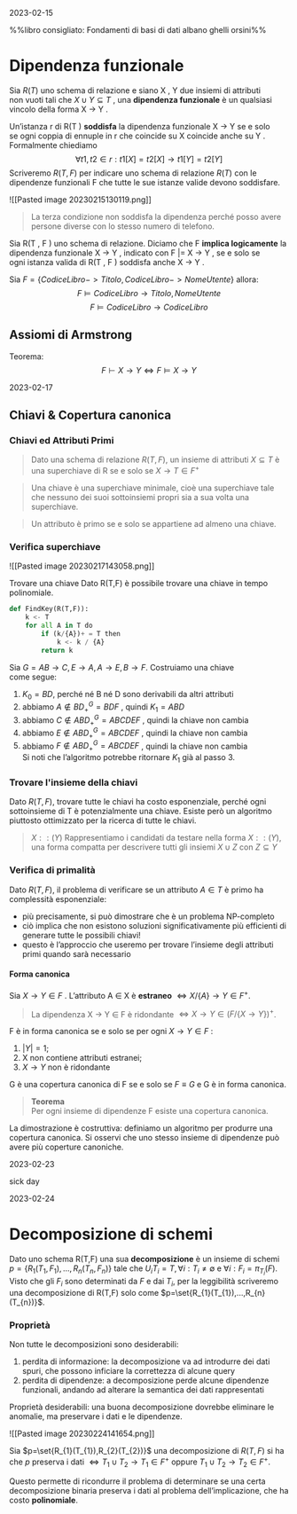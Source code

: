 2023-02-15

%%libro consigliato: Fondamenti di basi di dati albano ghelli orsini%%

# Dipendenza funzionale 

Sia $R(T)$ uno schema di relazione e siano X , Y due insiemi di attributi  
non vuoti tali che $X \cup Y \subseteq T$ , una **dipendenza funzionale** è un qualsiasi  
vincolo della forma X → Y .

Un’istanza r di R(T ) **soddisfa** la dipendenza funzionale X → Y se e solo  
se ogni coppia di ennuple in r che coincide su X coincide anche su Y .  
Formalmente chiediamo $$\forall t1, t2 \in r : t1[X ] = t2[X ] \rightarrow t1[Y ] = t2[Y ]$$
Scriveremo $R(T,F)$ per indicare uno schema di relazione $R(T)$ con le dipendenze funzionali F che tutte le sue istanze valide devono soddisfare. 

![[Pasted image 20230215130119.png]]

> La terza condizione non soddisfa la dipendenza perché posso avere persone diverse con lo stesso numero di telefono. 


Sia R(T , F ) uno schema di relazione. Diciamo che F **implica logicamente** 
la dipendenza funzionale X → Y , indicato con F |= X → Y , se e solo se  
ogni istanza valida di R(T , F ) soddisfa anche X → Y .

Sia $F = \{  CodiceLibro -> Titolo, CodiceLibro -> NomeUtente \}$ allora: 
$$F \models CodiceLibro \rightarrow Titolo,NomeUtente$$
$$F \models CodiceLibro \rightarrow CodiceLibro$$

## Assiomi di Armstrong 

Teorema:
$$F \vdash X \rightarrow Y \iff F \models X \rightarrow Y$$



2023-02-17

## Chiavi & Copertura canonica


### Chiavi ed Attributi Primi  
  
> Dato una schema di relazione $R(T , F )$, un insieme di attributi $X \subseteq T$ è una superchiave di R se e solo se $X \rightarrow T \in F^{+}$

> Una chiave è una superchiave minimale, cioè una superchiave tale che nessuno dei suoi sottoinsiemi propri sia a sua volta una superchiave.  
  
> Un attributo è primo se e solo se appartiene ad almeno una chiave.


### Verifica superchiave

![[Pasted image 20230217143058.png]]

Trovare una chiave
Dato R(T,F) è possibile trovare una chiave in tempo polinomiale. 
```python
def FindKey(R(T,F)):
	k <- T
	for all A in T do
		if (k/{A})+ = T then
			k <- k / {A}
		return k
```

Sia $G = {AB → C , E → A, A → E , B → F }$. Costruiamo una chiave  
come segue:  
1. $K_0 = BD$, perché né B né D sono derivabili da altri attributi  
2. abbiamo $A \notin BD_{+}^{G} = BDF$ , quindi $K_1 = ABD$  
3. abbiamo $C \notin ABD_{+}^{G} = ABCDEF$ , quindi la chiave non cambia  
4. abbiamo $E \notin ABD_{+}^{G} = ABCDEF$ , quindi la chiave non cambia  
5. abbiamo $F \notin ABD_{+}^{G} = ABCDEF$ , quindi la chiave non cambia  
Si noti che l’algoritmo potrebbe ritornare $K_1$ già al passo 3.

### Trovare l'insieme della chiavi

Dato $R(T , F )$, trovare tutte le chiavi ha costo esponenziale, perché ogni  
sottoinsieme di T è potenzialmente una chiave. Esiste però un algoritmo  
piuttosto ottimizzato per la ricerca di tutte le chiavi.

> $X :: (Y)$
> Rappresentiamo i candidati da testare nella forma $X :: (Y )$, una forma compatta per descrivere tutti gli insiemi $X \cup Z$ con $Z \subseteq Y$


### Verifica di primalità 

Dato $R(T , F )$, il problema di verificare se un attributo $A \in T$ è primo ha  
complessità esponenziale:  
- più precisamente, si può dimostrare che è un problema NP-completo  
- ciò implica che non esistono soluzioni significativamente più efficienti di generare tutte le possibili chiavi!  
- questo è l’approccio che useremo per trovare l’insieme degli attributi primi quando sarà necessario

#### Forma canonica

Sia $X \rightarrow Y \in F$ . L’attributo A ∈ X è **estraneo**  $\iff X / \{A\} \rightarrow Y \in F^{+}$.  
  
> La dipendenza X → Y ∈ F è ridondante $\iff X → Y \in (F / \{X → Y \})^{+}$.  
  
F è in forma canonica se e solo se per ogni $X \rightarrow Y \in F$ :  
1. $|Y | = 1$;  
2. X non contiene attributi estranei;  
3. $X → Y$ non è ridondante

G è una copertura canonica di F se e solo se $F \equiv G$ e G è in forma canonica.  

> **Teorema**  
> Per ogni insieme di dipendenze F esiste una copertura canonica.  

La dimostrazione è costruttiva: definiamo un algoritmo per produrre una  
copertura canonica. Si osservi che uno stesso insieme di dipendenze può  
avere più coperture canoniche.

2023-02-23

sick day 

2023-02-24

# Decomposizione di schemi

Dato uno schema R(T,F) una sua **decomposizione** è un insieme di schemi $p = \{ R_{1} (T_{1}, F_{1}), ... , R_{n}(T_{n}, F_{n}) \}$ tale che $U_{i} T_{i} = T, \forall i: T_{i} \neq \emptyset$ e $\forall i:F_{i} = \pi_{T_{i}} (F)$.
Visto che gli $F_{i}$ sono determinati da $F$ e dai $T_{i}$, per la leggibilità scriveremo una decomposizione di R(T,F) solo come $p=\set{R_{1}(T_{1}),...,R_{n}(T_{n})}$. 

### Proprietà

Non tutte le decomposizioni sono desiderabili: 

1. perdita di informazione: la decomposizione va ad introdurre dei dati spuri, che possono inficiare la correttezza di alcune query
2. perdita di dipendenze: a decomposizione perde alcune dipendenze funzionali, andando ad alterare la semantica dei dati rappresentati

Proprietà desiderabili: una buona decomposizione dovrebbe eliminare le  
anomalie, ma preservare i dati e le dipendenze. 

![[Pasted image 20230224141654.png]]

Sia $p=\set{R_{1}(T_{1}),R_{2}(T_{2})}$ una decomposizione di $R(T,F)$ si ha che $p$ preserva i dati $\iff T_{1} \cup T_{2} \rightarrow T_{1} \in F^{+}$ oppure $T_{1} \cup T_{2} \rightarrow T_{2} \in F^{+}$.

Questo permette di ricondurre il problema di determinare se una certa decomposizione binaria preserva i dati al problema dell’implicazione, che ha costo **polinomiale**.


